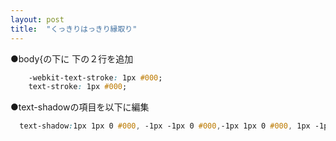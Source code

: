 ```yaml
---
layout: post
title:  "くっきりはっきり縁取り"
---
```



●body{の下に
下の２行を追加


```css
    -webkit-text-stroke: 1px #000;
    text-stroke: 1px #000;
```

●text-shadowの項目を以下に編集

```css
  text-shadow:1px 1px 0 #000, -1px -1px 0 #000,-1px 1px 0 #000, 1px -1px 0 #000,0px 1px 0 #000,  0-1px 0 #000,-1px 0 0 #000, 1px 0 0 #000;
```